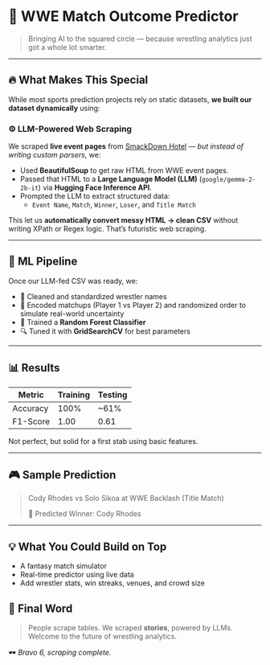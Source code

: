 # 🤼 WWE Match Outcome Predictor

> Bringing AI to the squared circle — because wrestling analytics just got a whole lot smarter.

---

## 🔥 What Makes This Special

While most sports prediction projects rely on static datasets, **we built our dataset dynamically** using:

### ⚙️ LLM-Powered Web Scraping  
We scraped **live event pages** from [SmackDown Hotel](https://www.thesmackdownhotel.com) — *but instead of writing custom parsers*, we:

- Used **BeautifulSoup** to get raw HTML from WWE event pages.
- Passed that HTML to a **Large Language Model (LLM)** (`google/gemma-2-2b-it`) via **Hugging Face Inference API**.
- Prompted the LLM to extract structured data:
  - `Event Name`, `Match`, `Winner`, `Loser`, and `Title Match`

This let us **automatically convert messy HTML → clean CSV** without writing XPath or Regex logic. That’s futuristic web scraping.

---

## 🧠 ML Pipeline

Once our LLM-fed CSV was ready, we:
- 🧹 Cleaned and standardized wrestler names
- 🔄 Encoded matchups (Player 1 vs Player 2) and randomized order to simulate real-world uncertainty
- 🧮 Trained a **Random Forest Classifier**
- 🔍 Tuned it with **GridSearchCV** for best parameters

---

## 📊 Results

| Metric      | Training | Testing |
|-------------|----------|---------|
| Accuracy    | 100%     | ~61%    |
| F1-Score    | 1.00     | 0.61    |

Not perfect, but solid for a first stab using basic features.

---

## 🎮 Sample Prediction

> Cody Rhodes vs Solo Sikoa at WWE Backlash (Title Match)  
>  
> 🎯 Predicted Winner: Cody Rhodes

---

## 💡 What You Could Build on Top

- A fantasy match simulator
- Real-time predictor using live data
- Add wrestler stats, win streaks, venues, and crowd size


## 💬 Final Word

> People scrape tables. We scraped **stories**, powered by LLMs.  
> Welcome to the future of wrestling analytics.

🕶️ *Bravo 6, scraping complete.*

